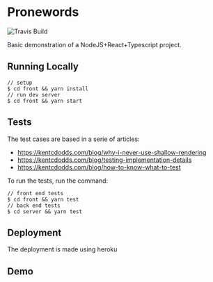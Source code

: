# Pronewords

![Travis Build]()

Basic demonstration of a NodeJS+React+Typescript project.

## Running Locally

```
// setup
$ cd front && yarn install
// run dev server
$ cd front && yarn start
```

## Tests

The test cases are based in a serie of articles:

- https://kentcdodds.com/blog/why-i-never-use-shallow-rendering
- https://kentcdodds.com/blog/testing-implementation-details
- https://kentcdodds.com/blog/how-to-know-what-to-test

To run the tests, run the command:

```
// front end tests
$ cd front && yarn test
// back end tests
$ cd server && yarn test
```

## Deployment

The deployment is made using heroku

## Demo
